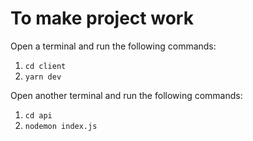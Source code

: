 # To make project work
Open a terminal and run the following commands:
1. `cd client`
2. `yarn dev`

Open another terminal and run the following commands:
1. `cd api`
2. `nodemon index.js`